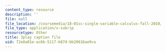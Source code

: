 ```yaml
---
content_type: resource
description: ''
file: null
file_location: /coursemedia/18-01sc-single-variable-calculus-fall-2010/72e8a01eac6b5117b87dbb20616ae9ca_5q_3FDOkVRQ.vtt
file_type: application/x-subrip
resourcetype: Other
title: 3play caption file
uid: 72e8a01e-ac6b-5117-b87d-bb20616ae9ca
---
```

